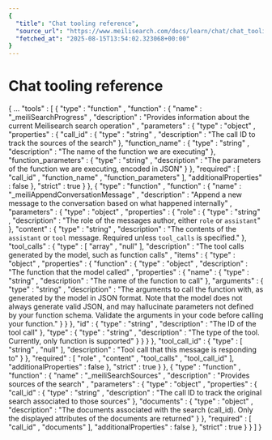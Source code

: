 ```yaml
---
{
  "title": "Chat tooling reference",
  "source_url": "https://www.meilisearch.com/docs/learn/chat/chat_tooling_reference",
  "fetched_at": "2025-08-15T13:54:02.323068+00:00"
}
---
```


# Chat tooling reference

{
…
"tools"
: [
{
"type"
:
"function"
,
"function"
: {
"name"
:
"_meiliSearchProgress"
,
"description"
:
"Provides information about the current Meilisearch search operation"
,
"parameters"
: {
"type"
:
"object"
,
"properties"
: {
"call_id"
: {
"type"
:
"string"
,
"description"
:
"The call ID to track the sources of the search"
},
"function_name"
: {
"type"
:
"string"
,
"description"
:
"The name of the function we are executing"
},
"function_parameters"
: {
"type"
:
"string"
,
"description"
:
"The parameters of the function we are executing, encoded in JSON"
}
},
"required"
: [
"call_id"
,
"function_name"
,
"function_parameters"
],
"additionalProperties"
:
false
},
"strict"
:
true
}
},
{
"type"
:
"function"
,
"function"
: {
"name"
:
"_meiliAppendConversationMessage"
,
"description"
:
"Append a new message to the conversation based on what happened internally"
,
"parameters"
: {
"type"
:
"object"
,
"properties"
: {
"role"
: {
"type"
:
"string"
,
"description"
:
"The role of the messages author, either `role` or `assistant`"
},
"content"
: {
"type"
:
"string"
,
"description"
:
"The contents of the `assistant` or `tool` message. Required unless `tool_calls` is specified."
},
"tool_calls"
: {
"type"
: [
"array"
,
"null"
],
"description"
:
"The tool calls generated by the model, such as function calls"
,
"items"
: {
"type"
:
"object"
,
"properties"
: {
"function"
: {
"type"
:
"object"
,
"description"
:
"The function that the model called"
,
"properties"
: {
"name"
: {
"type"
:
"string"
,
"description"
:
"The name of the function to call"
},
"arguments"
: {
"type"
:
"string"
,
"description"
:
"The arguments to call the function with, as generated by the model in JSON format. Note that the model does not always generate valid JSON, and may hallucinate parameters not defined by your function schema. Validate the arguments in your code before calling your function."
}
}
},
"id"
: {
"type"
:
"string"
,
"description"
:
"The ID of the tool call"
},
"type"
: {
"type"
:
"string"
,
"description"
:
"The type of the tool. Currently, only function is supported"
}
}
}
},
"tool_call_id"
: {
"type"
: [
"string"
,
"null"
],
"description"
:
"Tool call that this message is responding to"
}
},
"required"
: [
"role"
,
"content"
,
"tool_calls"
,
"tool_call_id"
],
"additionalProperties"
:
false
},
"strict"
:
true
}
},
{
"type"
:
"function"
,
"function"
: {
"name"
:
"_meiliSearchSources"
,
"description"
:
"Provides sources of the search"
,
"parameters"
: {
"type"
:
"object"
,
"properties"
: {
"call_id"
: {
"type"
:
"string"
,
"description"
:
"The call ID to track the original search associated to those sources"
},
"documents"
: {
"type"
:
"object"
,
"description"
:
"The documents associated with the search (call_id). Only the displayed attributes of the documents are returned"
}
},
"required"
: [
"call_id"
,
"documents"
],
"additionalProperties"
:
false
},
"strict"
:
true
}
}
]
}
